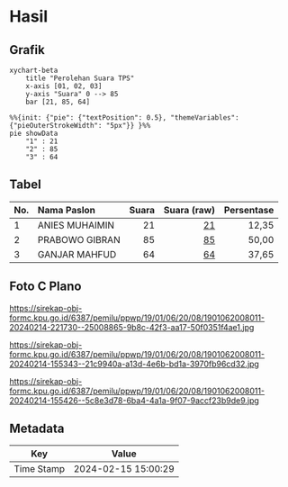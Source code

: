 # Hasil

## Grafik

```mermaid
xychart-beta
    title "Perolehan Suara TPS"
    x-axis [01, 02, 03]
    y-axis "Suara" 0 --> 85
    bar [21, 85, 64]
```

```mermaid
%%{init: {"pie": {"textPosition": 0.5}, "themeVariables": {"pieOuterStrokeWidth": "5px"}} }%%
pie showData
    "1" : 21
    "2" : 85
    "3" : 64
```

## Tabel

| No. | Nama Paslon    | Suara | Suara (raw) | Persentase |
|:--- |:-------------- | -----:| -----------:| ----------:|
| 1   | ANIES MUHAIMIN | 21    | [21][p-1]   | 12,35      |
| 2   | PRABOWO GIBRAN | 85    | [85][p-2]   | 50,00      |
| 3   | GANJAR MAHFUD  | 64    | [64][p-3]   | 37,65      |


[p-1]: https://github.com/gigit-pemilu/pemilu-2024-19-kepulauan-bangka-belitung/blob/main/pilpres/hitung-suara/sub/19-kepulauan-bangka-belitung/sub/01-bangka/sub/06-bakam/sub/2008-bukit-layang/sub/011-tps/sub/paslon-1.txt
[p-2]: https://github.com/gigit-pemilu/pemilu-2024-19-kepulauan-bangka-belitung/blob/main/pilpres/hitung-suara/sub/19-kepulauan-bangka-belitung/sub/01-bangka/sub/06-bakam/sub/2008-bukit-layang/sub/011-tps/sub/paslon-2.txt
[p-3]: https://github.com/gigit-pemilu/pemilu-2024-19-kepulauan-bangka-belitung/blob/main/pilpres/hitung-suara/sub/19-kepulauan-bangka-belitung/sub/01-bangka/sub/06-bakam/sub/2008-bukit-layang/sub/011-tps/sub/paslon-3.txt

## Foto C Plano

https://sirekap-obj-formc.kpu.go.id/6387/pemilu/ppwp/19/01/06/20/08/1901062008011-20240214-221730--25008865-9b8c-42f3-aa17-50f0351f4ae1.jpg

https://sirekap-obj-formc.kpu.go.id/6387/pemilu/ppwp/19/01/06/20/08/1901062008011-20240214-155343--21c9940a-a13d-4e6b-bd1a-3970fb96cd32.jpg

https://sirekap-obj-formc.kpu.go.id/6387/pemilu/ppwp/19/01/06/20/08/1901062008011-20240214-155426--5c8e3d78-6ba4-4a1a-9f07-9accf23b9de9.jpg


## Metadata

| Key        | Value               |
| ---------- | ------------------- |
| Time Stamp | 2024-02-15 15:00:29 |



